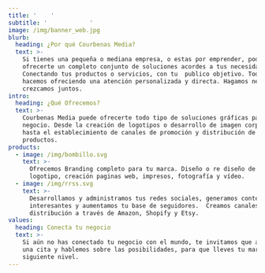 ```yaml
---
title: '    '
subtitle: '            '
image: /img/banner_web.jpg
blurb:
  heading: ¿Por qué Courbenas Media?
  text: >-
    Si tienes una pequeña o mediana empresa, o estas por emprender, podemos
    ofrecerte un completo conjunto de soluciones acordes a tus necesidades.
    Conectando tus productos o servicios, con tu  publico objetivo. Todo esto lo
    hacemos ofreciendo una atención personalizada y directa. Hagamos negocios, y
    crezcamos juntos. 
intro:
  heading: ¿Qué Ofrecemos?
  text: >-
    Courbenas Media puede ofrecerte todo tipo de soluciones gráficas para tu
    negocio. Desde la creación de logotipos o desarrollo de imagen corporativa,
    hasta el establecimiento de canales de promoción y distribución de tus
    productos. 
products:
  - image: /img/bombillo.svg
    text: >-
      Ofrecemos Branding completo para tu marca. Diseño o re diseño de tu
      logotipo, creación paginas web, impresos, fotografía y vídeo. 
  - image: /img/rrss.svg
    text: >-
      Desarrollamos y administramos tus redes sociales, generamos contenidos
      interesantes y aumentamos tu base de seguidores.  Creamos canales de
      distribución a través de Amazon, Shopify y Etsy.  
values:
  heading: Conecta tu negocio
  text: >-
    Si aún no has conectado tu negocio con el mundo, te invitamos que acordemos
    una cita y hablemos sobre las posibilidades, para que lleves tu marca al
    siguiente nivel.
---
```


